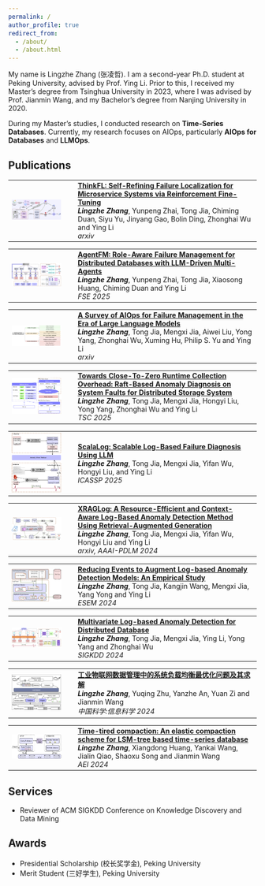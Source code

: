 ```yaml
---
permalink: /
author_profile: true
redirect_from: 
  - /about/
  - /about.html
---
```


My name is Lingzhe Zhang (张凌哲). I am a second-year Ph.D. student at Peking University, advised by Prof. Ying Li. Prior to this, I received my Master’s degree from Tsinghua University in 2023, where I was advised by Prof. Jianmin Wang, and my Bachelor’s degree from Nanjing University in 2020.

During my Master’s studies, I conducted research on **Time-Series Databases**. Currently, my research focuses on AIOps, particularly **AIOps for Databases** and **LLMOps**.

Publications
------

<table class="paper-card">
  <tr>
    <td width="120">
      <img src="images/thinkfl.png" width="100">
    </td>
    <td>
      <b><a href="https://arxiv.org/pdf/2504.18776">ThinkFL: Self-Refining Failure Localization for Microservice Systems via Reinforcement Fine-Tuning</a></b><br>
      <b><i>Lingzhe Zhang</i></b>, Yunpeng Zhai, Tong Jia, Chiming Duan, Siyu Yu, Jinyang Gao, Bolin Ding, Zhonghai Wu and Ying Li <br/>
      <i>arxiv</i>
    </td>
  </tr>
</table>

<table class="paper-card">
  <tr>
    <td width="120">
      <img src="images/agentfm.png" width="100">
    </td>
    <td>
      <b><a href="https://arxiv.org/pdf/2504.06614">AgentFM: Role-Aware Failure Management for Distributed Databases with LLM-Driven Multi-Agents</a></b><br>
      <b><i>Lingzhe Zhang</i></b>, Yunpeng Zhai, Tong Jia, Xiaosong Huang, Chiming Duan and Ying Li <br/>
      <i>FSE 2025</i>
    </td>
  </tr>
</table>

<table class="paper-card">
  <tr>
    <td width="120">
      <img src="images/aiops-survey.png" width="100">
    </td>
    <td>
      <b><a href="https://arxiv.org/pdf/2406.11213">A Survey of AIOps for Failure Management in the Era of Large Language Models</a></b><br>
      <b><i>Lingzhe Zhang</i></b>, Tong Jia, Mengxi Jia, Aiwei Liu, Yong Yang, Zhonghai Wu, Xuming Hu, Philip S. Yu and Ying Li <br/>
      <i>arxiv</i>
    </td>
  </tr>
</table>

<table class="paper-card">
  <tr>
    <td width="120">
      <img src="images/RBAD.png" width="100">
    </td>
    <td>
      <b><a href="https://ieeexplore.ieee.org/document/10814677">Towards Close-To-Zero Runtime Collection Overhead: Raft-Based Anomaly Diagnosis on System Faults for Distributed Storage System</a></b><br>
      <b><i>Lingzhe Zhang</i></b>, Tong Jia, Mengxi Jia, Hongyi Liu, Yong Yang, Zhonghai Wu and Ying Li <br/>
      <i>TSC 2025</i>
    </td>
  </tr>
</table>

<table class="paper-card">
  <tr>
    <td width="120">
      <img src="images/scalalog.png" width="100">
    </td>
    <td>
      <b><a href="https://ieeexplore.ieee.org/document/10888670">ScalaLog: Scalable Log-Based Failure Diagnosis Using LLM</a></b><br>
      <b><i>Lingzhe Zhang</i></b>, Tong Jia, Mengxi Jia, Yifan Wu, Hongyi Liu, and Ying Li <br/>
      <i>ICASSP 2025</i>
    </td>
  </tr>
</table>

<table class="paper-card">
  <tr>
    <td width="120">
      <img src="images/xraglog.png" width="100">
    </td>
    <td>
      <b><a href="https://openreview.net/pdf?id=8gv7CXuXQ3">XRAGLog: A Resource-Efficient and Context-Aware Log-Based Anomaly Detection Method Using Retrieval-Augmented Generation</a></b><br>
      <b><i>Lingzhe Zhang</i></b>, Tong Jia, Mengxi Jia, Yifan Wu, Hongyi Liu and Ying Li <br/>
      <i>arxiv, AAAI-PDLM 2024</i>
    </td>
  </tr>
</table>

<table class="paper-card">
  <tr>
    <td width="120">
      <img src="images/logcleaner.png" width="100">
    </td>
    <td>
      <b><a href="https://arxiv.org/pdf/2409.04834">Reducing Events to Augment Log-based Anomaly Detection Models: An Empirical Study</a></b><br>
      <b><i>Lingzhe Zhang</i></b>, Tong Jia, Kangjin Wang, Mengxi Jia, Yang Yong and Ying Li <br/>
      <i>ESEM 2024</i>
    </td>
  </tr>
</table>

<table class="paper-card">
  <tr>
    <td width="120">
      <img src="images/multilog.png" width="100">
    </td>
    <td>
      <b><a href="https://arxiv.org/pdf/2406.07976">Multivariate Log-based Anomaly Detection for Distributed Database</a></b><br>
      <b><i>Lingzhe Zhang</i></b>, Tong Jia, Mengxi Jia, Ying Li, Yong Yang and Zhonghai Wu <br/>
      <i>SIGKDD 2024</i>
    </td>
  </tr>
</table>

<table class="paper-card">
  <tr>
    <td width="120">
      <img src="images/tslbopt.png" width="100">
    </td>
    <td>
      <b><a href="http://scis.scichina.com/cn/2024/SSI-2023-0211.pdf">工业物联网数据管理中的系统负载均衡最优化问题及其求解</a></b><br>
      <b><i>Lingzhe Zhang</i></b>, Yuqing Zhu, Yanzhe An, Yuan Zi and Jianmin Wang <br/>
      <i>中国科学:信息科学 2024</i>
    </td>
  </tr>
</table>

<table class="paper-card">
  <tr>
    <td width="120">
      <img src="images/time-tiered.png" width="100">
    </td>
    <td>
      <b><a href="https://drive.google.com/file/u/0/d/1KLU_5J2SBblQbhuEyaYx6uTfcheyQ8Qq/view">Time-tired compaction: An elastic compaction scheme for LSM-tree based time-series database</a></b><br>
      <b><i>Lingzhe Zhang</i></b>, Xiangdong Huang, Yankai Wang, Jialin Qiao, Shaoxu Song and Jianmin Wang <br/>
      <i>AEI 2024</i>
    </td>
  </tr>
</table>

Services
------

- Reviewer of ACM SIGKDD Conference on Knowledge Discovery and Data Mining

Awards
------

- Presidential Scholarship (校长奖学金), Peking University
- Merit Student (三好学生), Peking University
